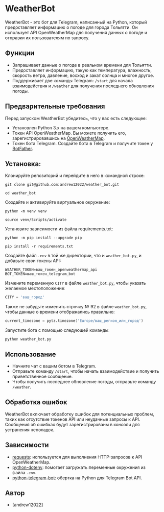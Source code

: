 # WeatherBot

WeatherBot - это бот для Telegram, написанный на Python, который предоставляет информацию о погоде для города Тольятти. Он использует API OpenWeatherMap для получения данных о погоде и отправки их пользователям по запросу.

## Функции
- Запрашивает данные о погоде в реальном времени для Тольятти.
- Предоставляет информацию, такую как температура, влажность, скорость ветра, давление, восход и закат солнца и многое другое.
- Поддерживает две команды Telegram: `/start` для начала взаимодействия и `/weather` для получения последнего обновления погоды.

## Предварительные требования
Перед запуском WeatherBot убедитесь, что у вас есть следующее:
- Установлен Python 3.x на вашем компьютере.
- Токен API OpenWeatherMap. Вы можете получить его, зарегистрировавшись на [OpenWeatherMap](https://openweathermap.org/).
- Токен бота Telegram. Создайте бота в Telegram и получите токен у [BotFather](https://core.telegram.org/bots#botfather).

## Установка:

Клонируйте репозиторий и перейдите в него в командной строке:

```
git clone git@github.com:andrew12022/weather_bot.git
```

```
cd weather_bot
```

Cоздайте и активируйте виртуальное окружение:

```
python -m venv venv
```

```
source venv/Scripts/activate
```

Установите зависимости из файла requirements.txt:

```
python -m pip install --upgrade pip
```

```
pip install -r requirements.txt
```

Создайте файл `.env` в той же директории, что и `weather_bot.py`, и добавьте свои токены API:

```.env
WEATHER_TOKEN=ваш_токен_openweathermap_api
BOT_TOKEN=ваш_токен_telegram_bot
```

Измените переменную `CITY` в файле `weather_bot.py`, чтобы указать желаемое местоположение:

```python
CITY = 'ваш_город'
```

Также не забудьте изменить строчку № 92 в файле `weather_bot.py`, чтобы данные о времени отображались правильно:

```python
current_timezone = pytz.timezone('Europe/ваш_регион_или_город')
```

Запустите бота с помощью следующей команды:

```
python weather_bot.py
```

## Использование
- Начните чат с вашим ботом в Telegram.
- Отправьте команду `/start`, чтобы начать взаимодействие и получить приветственное сообщение.
- Чтобы получить последнее обновление погоды, отправьте команду `/weather`.

## Обработка ошибок
WeatherBot включает обработку ошибок для потенциальных проблем, таких как отсутствие токенов API или неудачные запросы к API. Сообщения об ошибках будут зарегистрированы в консоли для устранения неполадок.

## Зависимости
- [requests](https://pypi.org/project/requests/): используется для выполнения HTTP-запросов к API OpenWeatherMap.
- [python-dotenv](https://pypi.org/project/python-dotenv/): помогает загружать переменные окружения из файла `.env`.
- [python-telegram-bot](https://pypi.org/project/python-telegram-bot/): обертка на Python для Telegram Bot API.

## Автор
- [andrew12022]
